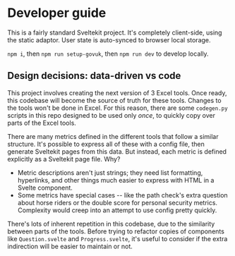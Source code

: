 # Developer guide

This is a fairly standard Sveltekit project. It's completely client-side, using the static adaptor. User state is auto-synced to browser local storage.

`npm i`, then `npm run setup-govuk`, then `npm run dev` to develop locally.

## Design decisions: data-driven vs code

This project involves creating the next version of 3 Excel tools. Once ready, this codebase will become the source of truth for these tools. Changes to the tools won't be done in Excel. For this reason, there are some `codegen.py` scripts in this repo designed to be used only _once_, to quickly copy over parts of the Excel tools.

There are many metrics defined in the different tools that follow a similar structure. It's possible to express all of these with a config file, then generate Sveltekit pages from this data. But instead, each metric is defined explicitly as a Sveltekit page file. Why?

- Metric descriptions aren't just strings; they need list formatting, hyperlinks, and other things much easier to express with HTML in a Svelte component.
- Some metrics have special cases -- like the path check's extra question about horse riders or the double score for personal security metrics. Complexity would creep into an attempt to use config pretty quickly.

There's lots of inherent repetition in this codebase, due to the similarity between parts of the tools. Before trying to refactor copies of components like `Question.svelte` and `Progress.svelte`, it's useful to consider if the extra indirection will be easier to maintain or not.
